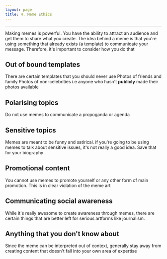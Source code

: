 ```yaml
---
layout: page
title: 4. Meme Ethics
---
```

---
Making memes is powerful. You have the ability to attract an audience and get them to share what you create. The idea behind a meme is that you're using something that already exists (a template) to communicate your message. Therefore, it's important to consider how you do that

## Out of bound templates
There are certain templates that you should never use
Photos of friends and family
Photos of non-celebrities
i.e anyone who hasn't **publicly** made their photos available

## Polarising topics
Do not use memes to communicate a propoganda or agenda

## Sensitive topics
Memes are meant to be funny and satirical. if you're going to be using memes to talk about sensitive issues, it's not really a good idea. Save that for your biography

## Promotional content
You cannot use memes to promote yourself or any other form of main promotion. This is in clear violation of the meme art

## Communicating social awareness
While it's really awesome to create awareness through memes, there are certain things that are better left for serious artforms like journalism.

## Anything that you don't know about
Since the meme can be interpreted out of context, generally stay away from creating content that doesn't fall into your own area of expertise
